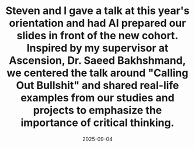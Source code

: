 ---
title: Steven and I gave a talk at this year's orientation and had AI prepared our slides in front of the new cohort. Inspired by my supervisor at Ascension, Dr. Saeed Bakhshmand, we centered the talk around "Calling Out Bullshit" and shared real-life examples from our studies and projects to emphasize the importance of critical thinking.
date: 2025-09-04
categories: [news]
tags: [news]
---